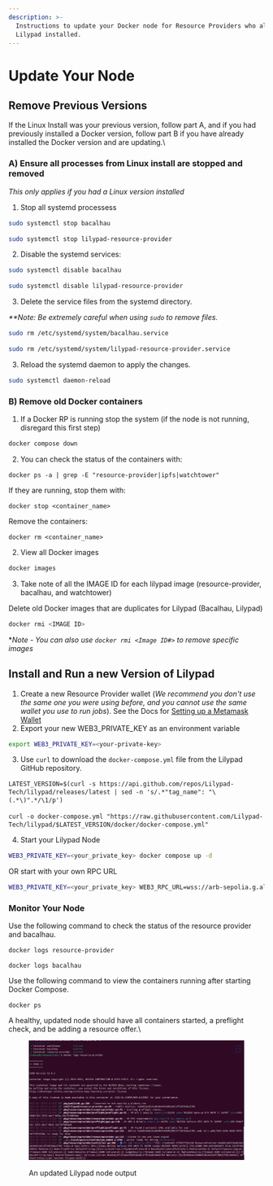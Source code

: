 ```yaml
---
description: >-
  Instructions to update your Docker node for Resource Providers who already had
  Lilypad installed.
---
```


# Update Your Node

## Remove Previous Versions

If the Linux Install was your previous version, follow part A, and if you had previously installed a Docker version, follow part B if you have already installed the Docker version and are updating.\


### A) Ensure all processes from Linux install are stopped and removed

_This only applies if you had a Linux version installed_

1. Stop all systemd  processess

```bash
sudo systemctl stop bacalhau
```

```bash
sudo systemctl stop lilypad-resource-provider
```

2. Disable the systemd services:

```bash
sudo systemctl disable bacalhau
```

```bash
sudo systemctl disable lilypad-resource-provider
```

3. Delete the service files from the systemd directory.

_\*\*Note: Be extremely careful when using `sudo` to remove files._

```bash
sudo rm /etc/systemd/system/bacalhau.service
```

```bash
sudo rm /etc/systemd/system/lilypad-resource-provider.service
```

3. Reload the systemd daemon to apply the changes.

```bash
sudo systemctl daemon-reload
```

### B) Remove old Docker containers <a href="#update-lilypad-version-for-docker-rp" id="update-lilypad-version-for-docker-rp"></a>

1. If a Docker RP is running stop the system (if the node is not running, disregard this first step)

```bash
docker compose down
```

2. You can check the status of the containers with:

```
docker ps -a | grep -E "resource-provider|ipfs|watchtower"
```

If they are running, stop them with:

```
docker stop <container_name>
```

&#x20;Remove the containers:

```
docker rm <container_name>
```

2. View all Docker images

```bash
docker images
```

3. Take note of all the IMAGE ID for each lilypad image (resource-provider, bacalhau, and watchtower)&#x20;

Delete old Docker images that are duplicates for Lilypad (Bacalhau, Lilypad)

```bash
docker rmi <IMAGE ID>  
```

\*_Note - You can also use  `docker rmi <Image ID#>` to remove specific images_



## Install and Run a new Version of Lilypad

1. Create a new Resource Provider wallet (_We recommend you don't use the same one you were using before, and you cannot use the same wallet you use to run jobs_). See the Docs for [Setting up a Metamask Wallet](../../lilypad-testnet/quick-start/setting-up-metamask.md)
2. Export your new WEB3\_PRIVATE\_KEY as an environment variable

```bash
export WEB3_PRIVATE_KEY=<your-private-key>
```

3. Use `curl` to download the `docker-compose.yml` file from the Lilypad GitHub repository.

```
LATEST_VERSION=$(curl -s https://api.github.com/repos/Lilypad-Tech/lilypad/releases/latest | sed -n 's/.*"tag_name": "\(.*\)".*/\1/p')

curl -o docker-compose.yml "https://raw.githubusercontent.com/Lilypad-Tech/lilypad/$LATEST_VERSION/docker/docker-compose.yml"
```

4. Start your Lilypad Node

```bash
WEB3_PRIVATE_KEY=<your_private_key> docker compose up -d
```

OR start with your own RPC URL

```bash
WEB3_PRIVATE_KEY=<your_private_key> WEB3_RPC_URL=wss://arb-sepolia.g.alchemy.com/v2/your-alchemy-id docker compose up -d
```

### Monitor Your Node <a href="#id-5.-monitor-your-node" id="id-5.-monitor-your-node"></a>

Use the following command to check the status of the resource provider and bacalhau.

```
docker logs resource-provider
```

```
docker logs bacalhau
```

Use the following command to view the containers running after starting Docker Compose.

```
docker ps
```

A healthy, updated node should have all containers started, a preflight check, and be adding a resource offer.\


<figure><img src="../../.gitbook/assets/Screenshot from 2025-02-19 09-40-43.png" alt=""><figcaption><p>An updated Lilypad node output</p></figcaption></figure>
